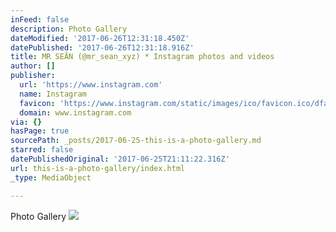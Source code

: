 ```yaml
---
inFeed: false
description: Photo Gallery
dateModified: '2017-06-26T12:31:18.450Z'
datePublished: '2017-06-26T12:31:18.916Z'
title: MR SEĀN (@mr_sean_xyz) * Instagram photos and videos
author: []
publisher:
  url: 'https://www.instagram.com'
  name: Instagram
  favicon: 'https://www.instagram.com/static/images/ico/favicon.ico/dfa85bb1fd63.ico'
  domain: www.instagram.com
via: {}
hasPage: true
sourcePath: _posts/2017-06-25-this-is-a-photo-gallery.md
starred: false
datePublishedOriginal: '2017-06-25T21:11:22.316Z'
url: this-is-a-photo-gallery/index.html
_type: MediaObject

---
```

Photo Gallery
![](https://imgflo.herokuapp.com/graph/2b2431f8e7ba7b0/d2e687bc7e84589ffcfdff8079f6d9af/noop.jpg?input=https%3A%2F%2Fscontent.cdninstagram.com%2Ft51.2885-19%2F10544280_530953807050529_1178245641_a.jpg)